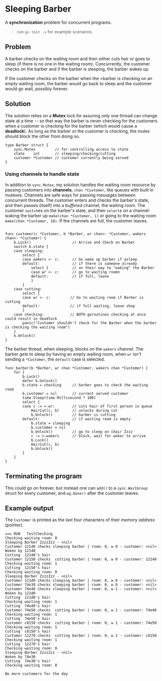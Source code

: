 # Sleeping Barber

A **synchronization** problem for concurrent programs.

> run `go test -v` for example scenarios

## Problem

A barber checks on the waiting room and then either cuts hair or goes to sleep (if there is no one in the waiting room). Concurrently, the customer checks on the barber and if the barber is sleeping, the barber wakes up.

If the customer checks on the barber when the >barber is checking on an _empty_ waiting room, the barber would go back to sleep and the customer would go wait, possibly forever.

## Solution

The solution relies on a **Mutex** lock for assuring only one thread can change state at a time -- so that way the barber is never checking for the customers when a customer is checking for the barber (which would cause a **deadlock**). As long as the barber _or_ the customer is checking, the mutex should block the other from doing so.

```
type Barber struct {
    sync.Mutex         // for controlling access to state
    state    int       // sleeping/checking/cutting
    customer *Customer // customer currently being served
}
```

### Using channels to handle state

In addition to `sync.Mutex`, my solution handles the waiting room resource by passing customers into **channels**, `chan *Customer`, like queues with built in mutexes. Channels are safe ways for passing messages between concurrent threads. The customer enters and checks the barber's state, and then passes (itself) into a _buffered_ channel, the waiting room. The customer `switch`es on the barber's state, and then `select`s on a channel: waking the barber up `make(chan *Customer, 1)` or going to the waiting room `make(chan *Customer, 10)`. If the channels are full, the customer leaves.

```

func customer(c *Customer, b *Barber, wr chan<- *Customer, wakers chan<- *Customer) {
    b.Lock()                   // Arrive and Check on Barber
    switch b.state {
    case sleeping:
        select {
        case wakers <- c:      // Go wake up barber if asleep
        default:               // if there is someone already
            select {           // on their way to "waking" the Barber
            case wr <- c:      // go to waiting roomn
            default:           // if full, leave
            }
        }
    case cutting:
        select {
        case wr <- c:         // Go to waiting room if Barber is cutting
        default:              // if full waiting, leave shop
        }
    case checking:            // BOTH goroutines checking at once could result in deadlock
        panic("Customer shouldn't check for the Barber when the barber is checking the waiting room")
    }
    b.Unlock()
}
```

The barber thread, when sleeping, blocks on the `wakers` channel. The barber _gets_ to sleep by having an empty waiting room, when `wr` isn't sending a `*Customer`, the `default` case is selected.

```
func barber(b *Barber, wr chan *Customer, wakers chan *Customer) {
    for {
        b.Lock()
        defer b.Unlock()
        b.state = checking     // barber goes to check the waiting room
        b.customer = nil       // current served customer
        time.Sleep(time.Millisecond * 100)
        select {
        case c := <-wr:        // cuts hair of first person in queue
            HairCut(c, b)      // unlocks during cut
            b.Unlock()         // barber is cutting
        default:               // if waiting room is empty
            b.state = sleeping
            b.customer = nil
            b.Unlock()         // go to sleep on chair Zzzz
            c := <-wakers      // block, wait for waker to arrive
            b.Lock()
            HairCut(c, b)
            b.Unlock()
        }
    }
}
```

## Terminating the program

This could go on forever, but instead one can `add()` to a `sync.WaitGroup` struct for every customer, and `wg.Done()` after the customer leaves.

## Example output

The `Customer` is printed as the last four characters of their _memory address_ (pointer).

```
=== RUN   TestChecking
Checking waiting room: 0
Sleeping Barber ZzzzZzz - <nil>
Customer 12140 checks sleeping barber | room: 0, w 0 - customer: <nil>
Woken by 12140
Cutting  12140's hair
Customer 12150 checks  cutting barber | room: 0, w 0 - customer: 12140
Checking waiting room: 1
Cutting  12150's hair
Checking waiting room: 0
Sleeping Barber ZzzzZzz - <nil>
Customer 121d0 checks sleeping barber | room: 0, w 0 - customer: <nil>
Customer 74e30 checks sleeping barber | room: 0, w 0 - customer: <nil>
Customer 74e40 checks sleeping barber | room: 0, w 1 - customer: <nil>
Woken by 121d0
Cutting  121d0's hair
Checking waiting room: 1
Cutting  74e40's hair
Customer 74e50 checks  cutting barber | room: 0, w 1 - customer: 74e40
Checking waiting room: 1
Cutting  74e50's hair
Customer c8150 checks  cutting barber | room: 0, w 1 - customer: 74e50
Checking waiting room: 1
Cutting  c8150's hair
Customer 12270 checks  cutting barber | room: 0, w 1 - customer: c8150
Checking waiting room: 1
Cutting  12270's hair
Checking waiting room: 0
Sleeping Barber ZzzzZzz - <nil>
Woken by 74e30
Cutting  74e30's hair
Checking waiting room: 0

No more customers for the day
```
